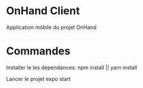 # OnHand Client
 Application mobile du projet OnHand

# Commandes 
Installer le les dependances:
npm install || yarn install

Lancer le projet 
expo start